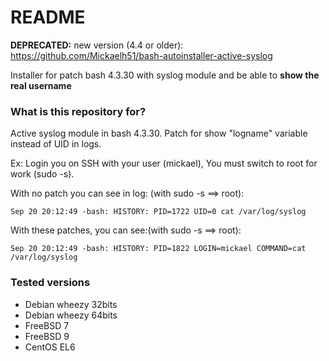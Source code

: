 # README #

**DEPRECATED:** new version (4.4 or older): https://github.com/Mickaelh51/bash-autoinstaller-active-syslog

Installer for patch bash 4.3.30 with syslog module and be able to **show the real username**

### What is this repository for? ###
Active syslog module in bash 4.3.30.
Patch for show "logname" variable instead of UID in logs.

Ex: Login you on SSH with your user (mickael), You must switch to root for work (sudo -s).

With no patch you can see in log: (with sudo -s ==> root):

```
Sep 20 20:12:49 -bash: HISTORY: PID=1722 UID=0 cat /var/log/syslog
```


With these patches, you can see:(with sudo -s ==> root):

```
Sep 20 20:12:49 -bash: HISTORY: PID=1822 LOGIN=mickael COMMAND=cat /var/log/syslog
```

### Tested versions ###
* Debian wheezy 32bits
* Debian wheezy 64bits
* FreeBSD 7
* FreeBSD 9
* CentOS EL6
